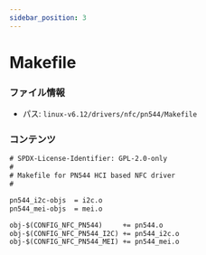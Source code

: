 ```yaml
---
sidebar_position: 3
---
```

# Makefile

### ファイル情報

- パス: `linux-v6.12/drivers/nfc/pn544/Makefile`

### コンテンツ

```txt
# SPDX-License-Identifier: GPL-2.0-only
#
# Makefile for PN544 HCI based NFC driver
#

pn544_i2c-objs  = i2c.o
pn544_mei-objs  = mei.o

obj-$(CONFIG_NFC_PN544)     += pn544.o
obj-$(CONFIG_NFC_PN544_I2C) += pn544_i2c.o
obj-$(CONFIG_NFC_PN544_MEI) += pn544_mei.o

```
